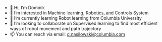 - 👋 Hi, I’m Dominik
- 👀 I’m interested in Machine learning, Robotics, and Controls System
- 🌱 I’m currently learning Robot learning from Columbia University
- 💞️ I’m looking to collaborate on Supervised learning to find most efficient ways of robot movement and path trajectory
- 📫 You can reach via email: d.nasilowski@columbia.com

<!---
dnasilow/dnasilow is a ✨ special ✨ repository because its `README.md` (this file) appears on your GitHub profile.
You can click the Preview link to take a look at your changes.
--->
